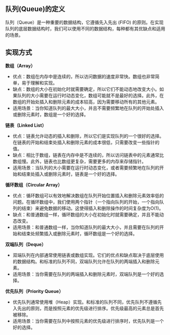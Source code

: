 ## 队列(Queue)的定义

队列（Queue）是一种重要的数据结构，它遵循先入先出 (FIFO) 的原则。在实现队列的底层数据结构时，我们可以使用不同的数据结构，每种都有其优缺点和适用的场景。

## 实现方式

**数组（Array）**
- 优点：数组在内存中是连续的，所以访问数据的速度非常快。数组也非常简单，易于理解和实现。
- 缺点：数组的大小在初始化时就需要确定，所以它们不能动态地改变大小。如果队列的大小需要在运行时动态变化，数组可能就不是最好的选择。此外，在数组的开始处插入和删除元素的成本较高，因为需要移动所有的其他元素。
- 适用场景：当你知道队列的最大大小，并且不需要频繁地在队列的开始处插入或删除元素时，数组是一个好的选择。

**链表（Linked List）**
- 优点：链表允许动态的插入和删除，所以它们是实现队列的一个很好的选择。在链表的开始和结束处插入和删除元素的成本很低，只需要改变一些指针的值。
- 缺点：相比于数组，链表在内存中是不连续的，所以访问链表中的元素通常比数组慢。此外，链表也比数组更复杂，需要更多的内存来存储指针。
- 适用场景：当队列的大小需要在运行时动态变化，或者需要频繁地在队列的开始和结束处插入或删除元素时，链表是一个好的选择。

**循环数组（Circular Array）**
- 优点：循环数组可以有效地解决数组在队列开始位置插入和删除元素效率低的问题。在循环数组中，我们使用两个指针（一个指向队列的开始，一个指向队列的结束）来避免数据的移动。这使得插入和删除操作的时间复杂度为O(1)。
- 缺点：和普通数组一样，循环数组的大小在初始化时就需要确定，并且不能动态改变。
- 适用场景：和普通数组一样，当你知道队列的最大大小，并且需要在队列的开始和结束处频繁插入或删除元素时，循环数组是一个好的选择。

**双端队列（Deque）**
- 双端队列在内部通常使用链表或数组实现。它们的优点和缺点取决于底层使用的数据结构。和标准的队列不同，双端队列允许在队列的两端插入和删除元素。
- 适用场景：当你需要在队列的两端插入和删除元素时，双端队列是一个好的选择。

**优先队列（Priority Queue）**
- 优先队列通常使用堆（Heap）实现。和标准的队列不同，优先队列不遵循先入先出的原则，而是按照元素的优先级进行排序。优先级最高的元素总是首先被移除。
- 适用场景：当你需要在队列中按照元素的优先级进行排序时，优先队列是一个好的选择。
